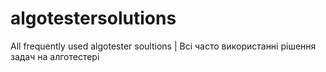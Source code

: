 # algotestersolutions
All frequently used algotester soultions | Всі часто використанні рішення задач на алготестері 

